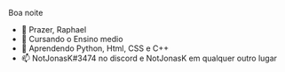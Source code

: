 Boa noite
- 👋 Prazer, Raphael
- 👀 Cursando o Ensino medio
- 🌱 Aprendendo Python, Html, CSS e C++
- 📫 NotJonasK#3474 no discord e NotJonasK em qualquer outro lugar

<!---
NotJonask/NotJonask is a ✨ special ✨ repository because its `README.md` (this file) appears on your GitHub profile.
You can click the Preview link to take a look at your changes.
--->
